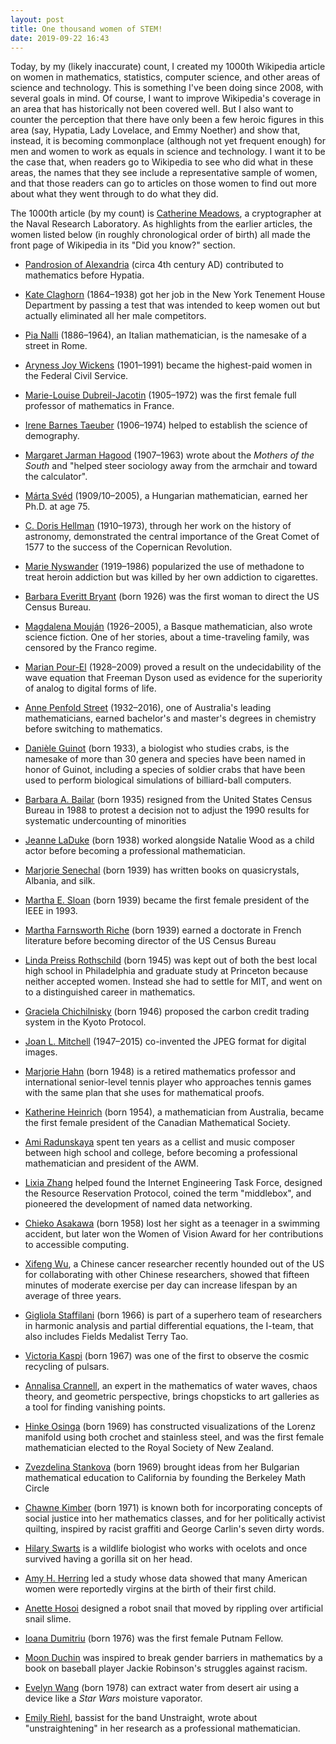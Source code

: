 ```yaml
---
layout: post
title: One thousand women of STEM!
date: 2019-09-22 16:43
---
```

Today, by my (likely inaccurate) count, I created my 1000th Wikipedia article on women in mathematics, statistics, computer science, and other areas of science and technology. This is something I've been doing since 2008, with several goals in mind. Of course, I want to improve Wikipedia's coverage in an area that has historically not been covered well. But I also want to counter the perception that there have only been a few heroic figures in this area (say, Hypatia, Lady Lovelace, and Emmy Noether) and show that, instead, it is becoming commonplace (although not yet frequent enough) for men and women to work as equals in science and technology. I want it to be the case that, when readers go to Wikipedia to see who did what in these areas, the names that they see include a representative sample of women, and that those readers can go to articles on those women to find out more about what they went through to do what they did.

The 1000th article (by my count) is [Catherine Meadows](https://en.wikipedia.org/wiki/Catherine_Meadows), a cryptographer at the Naval Research Laboratory. As highlights from the earlier articles, the women listed below (in roughly chronological order of birth) all made the front page of Wikipedia in its "Did you know?" section.

* [Pandrosion of Alexandria](https://en.wikipedia.org/wiki/Pandrosion) (circa 4th century AD) contributed to mathematics before Hypatia.

* [Kate Claghorn](https://en.wikipedia.org/wiki/Kate_Claghorn) (1864–1938) got her job in the New York Tenement House Department by passing a test that was intended to keep women out but actually eliminated all her male competitors.

* [Pia Nalli](https://en.wikipedia.org/wiki/Pia_Nalli) (1886–1964), an Italian mathematician, is the namesake of a street in Rome.

* [Aryness Joy Wickens](https://en.wikipedia.org/wiki/Aryness_Joy_Wickens) (1901–1991) became the highest-paid women in the Federal Civil Service.

* [Marie-Louise Dubreil-Jacotin](https://en.wikipedia.org/wiki/Marie-Louise_Dubreil-Jacotin) (1905–1972) was the first female full professor of mathematics in France.

* [Irene Barnes Taeuber](https://en.wikipedia.org/wiki/Irene_Barnes_Taeuber) (1906–1974) helped to establish the science of demography.

* [Margaret Jarman Hagood](https://en.wikipedia.org/wiki/Margaret_Jarman_Hagood) (1907–1963) wrote about the _Mothers of the South_ and "helped steer sociology away from the armchair and toward the calculator".

* [Márta Svéd](https://en.wikipedia.org/wiki/M%C3%A1rta_Sv%C3%A9d) (1909/10–2005), a Hungarian mathematician, earned her Ph.D. at age 75.

* [C. Doris Hellman](https://en.wikipedia.org/wiki/C._Doris_Hellman) (1910–1973), through her work on the history of astronomy, demonstrated the central importance of the Great Comet of 1577 to the success of the Copernican Revolution.

* [Marie Nyswander](https://en.wikipedia.org/wiki/Marie_Nyswander) (1919–1986) popularized the use of methadone to treat heroin addiction but was killed by her own addiction to cigarettes.

* [Barbara Everitt Bryant](https://en.wikipedia.org/wiki/Barbara_Everitt_Bryant) (born 1926) was the first woman to direct the US Census Bureau.

* [Magdalena Mouján](https://en.wikipedia.org/wiki/Magdalena_Mouj%C3%A1n) (1926–2005), a Basque mathematician, also wrote science fiction. One of her stories, about a time-traveling family, was censored by the Franco regime.

* [Marian Pour-El](https://en.wikipedia.org/wiki/Marian_Pour-El) (1928–2009) proved a result on the undecidability of the wave equation that Freeman Dyson used as evidence for the superiority of analog to digital forms of life.

* [Anne Penfold Street](https://en.wikipedia.org/wiki/Anne_Penfold_Street) (1932–2016), one of Australia's leading mathematicians, earned bachelor's and master's degrees in chemistry before switching to mathematics.

* [Danièle Guinot](https://en.wikipedia.org/wiki/Dani%C3%A8le_Guinot) (born 1933), a biologist who studies crabs, is the namesake of more than 30 genera and species have been named in honor of Guinot, including a species of soldier crabs that have been used to perform biological simulations of billiard-ball computers.

* [Barbara A. Bailar](https://en.wikipedia.org/wiki/Barbara_A._Bailar) (born 1935) resigned from the United States Census Bureau in 1988 to protest a decision not to adjust the 1990 results for systematic undercounting of minorities

* [Jeanne LaDuke](https://en.wikipedia.org/wiki/Jeanne_LaDuke) (born 1938) worked alongside Natalie Wood as a child actor before becoming a professional mathematician.

* [Marjorie Senechal](https://en.wikipedia.org/wiki/Marjorie_Senechal) (born 1939) has written books on quasicrystals, Albania, and silk.

* [Martha E. Sloan](https://en.wikipedia.org/wiki/Martha_E._Sloan) (born 1939) became the first female president of the IEEE in 1993.

* [Martha Farnsworth Riche](https://en.wikipedia.org/wiki/Martha_Farnsworth_Riche) (born 1939) earned a doctorate in French literature before becoming director of the US Census Bureau

* [Linda Preiss Rothschild](https://en.wikipedia.org/wiki/Linda_Preiss_Rothschild) (born 1945) was kept out of both the best local high school in Philadelphia and graduate study at Princeton because neither accepted women. Instead she had to settle for MIT, and went on to a distinguished career in mathematics.

* [Graciela Chichilnisky](https://en.wikipedia.org/wiki/Graciela_Chichilnisky) (born 1946) proposed the carbon credit trading system in the Kyoto Protocol.

* [Joan L. Mitchell](https://en.wikipedia.org/wiki/Joan_L._Mitchell) (1947–2015) co-invented the JPEG format for digital images.

* [Marjorie Hahn](https://en.wikipedia.org/wiki/Marjorie_Hahn) (born 1948) is a retired mathematics professor and international senior-level tennis player who approaches tennis games with the same plan that she uses for mathematical proofs.

* [Katherine Heinrich](https://en.wikipedia.org/wiki/Katherine_Heinrich) (born 1954), a mathematician from Australia, became the first female president of the Canadian Mathematical Society.

* [Ami Radunskaya](https://en.wikipedia.org/wiki/Ami_Radunskaya) spent ten years as a cellist and music composer between high school and college, before becoming a professional mathematician and president of the AWM.

* [Lixia Zhang](https://en.wikipedia.org/wiki/Lixia_Zhang) helped found the Internet Engineering Task Force, designed the Resource Reservation Protocol, coined the term "middlebox", and pioneered the development of named data networking.

* [Chieko Asakawa](https://en.wikipedia.org/wiki/Chieko_Asakawa) (born 1958) lost her sight as a teenager in a swimming accident, but later won the Women of Vision Award for her contributions to accessible computing.

* [Xifeng Wu](https://en.wikipedia.org/wiki/Xifeng_Wu), a Chinese cancer researcher recently hounded out of the US for collaborating with other Chinese researchers, showed that fifteen minutes of moderate exercise per day can increase lifespan by an average of three years.

* [Gigliola Staffilani](https://en.wikipedia.org/wiki/Gigliola_Staffilani) (born 1966) is part of a superhero team of researchers in harmonic analysis and partial differential equations, the I-team, that also includes Fields Medalist Terry Tao.

* [Victoria Kaspi](https://en.wikipedia.org/wiki/Victoria_Kaspi) (born 1967) was one of the first to observe the cosmic recycling of pulsars.

* [Annalisa Crannell](https://en.wikipedia.org/wiki/Annalisa_Crannell), an expert in the mathematics of water waves, chaos theory, and geometric perspective, brings chopsticks to art galleries as a tool for finding vanishing points.

* [Hinke Osinga](https://en.wikipedia.org/wiki/Hinke_Osinga) (born 1969) has constructed visualizations of the Lorenz manifold using both crochet and stainless steel, and was the first female mathematician elected to the Royal Society of New Zealand.

* [Zvezdelina Stankova](https://en.wikipedia.org/wiki/Zvezdelina_Stankova) (born 1969) brought ideas from her Bulgarian mathematical education to California by founding the Berkeley Math Circle

* [Chawne Kimber](https://en.wikipedia.org/wiki/Chawne_Kimber) (born 1971) is known both for incorporating concepts of social justice into her mathematics classes, and for her politically activist quilting, inspired by racist graffiti and George Carlin's seven dirty words.

* [Hilary Swarts](https://en.wikipedia.org/wiki/Hilary_Swarts) is a wildlife biologist who works with ocelots and once survived having a gorilla sit on her head.

* [Amy H. Herring](https://en.wikipedia.org/wiki/Amy_H._Herring) led a study whose data showed that many American women were reportedly virgins at the birth of their first child.

* [Anette Hosoi](https://en.wikipedia.org/wiki/Anette_Hosoi) designed a robot snail that moved by rippling over artificial snail slime.

* [Ioana Dumitriu](https://en.wikipedia.org/wiki/Ioana_Dumitriu) (born 1976) was the first female Putnam Fellow.

* [Moon Duchin](https://en.wikipedia.org/wiki/Moon_Duchin) was inspired to break gender barriers in mathematics by a book on baseball player Jackie Robinson's struggles against racism.

* [Evelyn Wang](https://en.wikipedia.org/wiki/Evelyn_Wang) (born 1978) can extract water from desert air using a device like a _Star Wars_ moisture vaporator.

* [Emily Riehl](https://en.wikipedia.org/wiki/Emily_Riehl), bassist for the band Unstraight, wrote about "unstraightening" in her research as a professional mathematician.